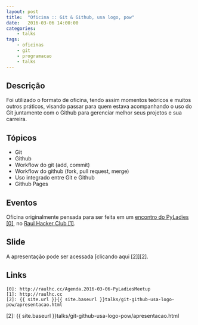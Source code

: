 ```yaml
---
layout: post
title:  "Oficina :: Git & Github, usa logo, pow"
date:   2016-03-06 14:00:00
categories:
    - talks
tags:
    - oficinas
    - git
    - programacao
    - talks
---
```


## Descrição

Foi utilizado o formato de oficina, tendo assim momentos teóricos e muitos outros práticos, visando passar para quem estava acompanhando o uso do Git juntamente com o Github para gerenciar melhor seus projetos e sua carreira.

## Tópicos

* Git
* Github
* Workflow do git (add, commit)
* Workflow do github (fork, pull request, merge)
* Uso integrado entre Git e Github
* Github Pages

## Eventos

Oficina originalmente pensada para ser feita em um [encontro do PyLadies \[0\]][0], no [Raul Hacker Club \[1\]][1].

## Slide

A apresentação pode ser acessada [clicando aqui \[2\]][2].

## Links

~~~
[0]: http://raulhc.cc/Agenda.2016-03-06-PyLadiesMeetup
[1]: http://raulhc.cc
[2]: {{ site.url }}{{ site.baseurl }}talks/git-github-usa-logo-pow/apresentacao.html
~~~

[0]: http://raulhc.cc/Agenda.2016-03-06-PyLadiesMeetup
[1]: http://raulhc.cc
[2]: {{ site.baseurl }}talks/git-github-usa-logo-pow/apresentacao.html
